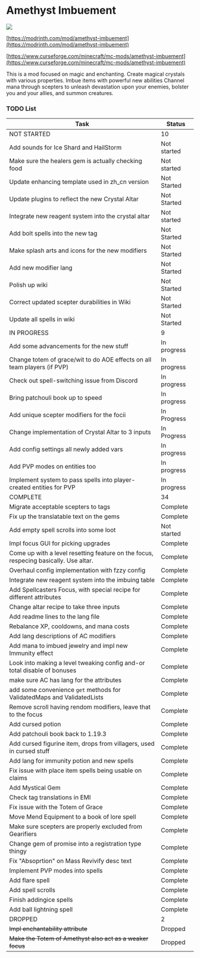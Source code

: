 # Amethyst Imbuement
<p align="left">
<a href="https://opensource.org/licenses/MIT"><img src="https://img.shields.io/badge/License-MIT-brightgreen.svg"></a>
</p>

[https://modrinth.com/mod/amethyst-imbuement](https://modrinth.com/mod/amethyst-imbuement)

[https://www.curseforge.com/minecraft/mc-mods/amethyst-imbuement](https://www.curseforge.com/minecraft/mc-mods/amethyst-imbuement)

This is a mod focused on magic and enchanting. 
Create magical crystals with various properties. 
Imbue items with powerful new abilities 
Channel mana through scepters to unleash devastation upon your enemies, bolster you and your allies, and summon creatures.

### TODO List
|Task|Status|
|----|------|
|NOT STARTED|10|
|Add sounds for Ice Shard and HailStorm|Not started|
|Make sure the healers gem is actually checking food|Not started|
|Update enhancing template used in zh_cn version|Not Started|
|Update plugins to reflect the new Crystal Altar|Not Started|
|Integrate new reagent system into the crystal altar|Not started|
|Add bolt spells into the new tag|Not Started|
|Make splash arts and icons for the new modifiers|Not Started|
|Add new modifier lang|Not Started|
|Polish up wiki|Not Started|
|Correct updated scepter durabilities in Wiki|Not Started|
|Update all spells in wiki|Not Started|
|IN PROGRESS|9|
|Add some advancements for the new stuff|In progress|
|Change totem of grace/wit to do AOE effects on all team players (if PVP)|In progress|
|Check out spell-switching issue from Discord|In progress|
|Bring patchouli book up to speed|In progress|
|Add unique scepter modifiers for the focii|In Progress|
|Change implementation of Crystal Altar to 3 inputs|In Progress|
|Add config settings all newly added vars|In progress|
|Add PVP modes on entities too|In progress|
|Implement system to pass spells into player-created entities for PVP|In progress|
|COMPLETE|34|
|Migrate acceptable scepters to tags|Complete|
|Fix up the translatable text on the gems|Complete|
|Add empty spell scrolls into some loot|Not started|
|Impl focus GUI for picking upgrades|Complete|
|Come up with a level resetting feature on the focus, respecing basically. Use altar.|Complete|
|Overhaul config implementation with fzzy config|Complete|
|Integrate new reagent system into the imbuing table|Complete|
|Add Spellcasters Focus, with special recipe for different attributes|Complete|
|Change altar recipe to take three inputs|Complete|
|Add readme lines to the lang file|Complete|
|Rebalance XP, cooldowns, and mana costs|Complete|
|Add lang descriptions of AC modifiers|Complete|
|Add mana to imbued jewelry and impl new Immunity effect|Complete|
|Look into making a level tweaking config and-or total disable of bonuses|Complete|
|make sure AC has lang for the attributes|Complete|
|add some convenience `get` methods for ValidatedMaps and ValidatedLists|Complete|
|Remove scroll having rendom modifiers, leave that to the focus|Complete|
|Add cursed potion|Complete|
|Add patchouli book back to 1.19.3|Complete|
|Add cursed figurine item, drops from villagers, used in cursed stuff|Complete|
|Add lang for immunity potion and new spells|Complete|
|Fix issue with place item spells being usable on claims|Complete|
|Add Mystical Gem|Complete|
|Check tag translations in EMI|Complete|
|Fix issue with the Totem of Grace|Complete|
|Move Mend Equipment to a book of lore spell|Complete|
|Make sure scepters are properly excluded from Gearifiers|Complete|
|Change gem of promise into a registration type thingy|Complete|
|Fix "Absoprtion" on Mass Revivify desc text|Complete|
|Implement PVP modes into spells|Complete|
|Add flare spell|Complete|
|Add spell scrolls|Complete|
|Finish addingice spells|Complete|
|Add ball lightning spell|Complete|
|DROPPED|2|
|~~Impl enchantability attribute~~|Dropped|
|~~Make the Totem of Amethyst also act as a weaker focus~~|Dropped|
